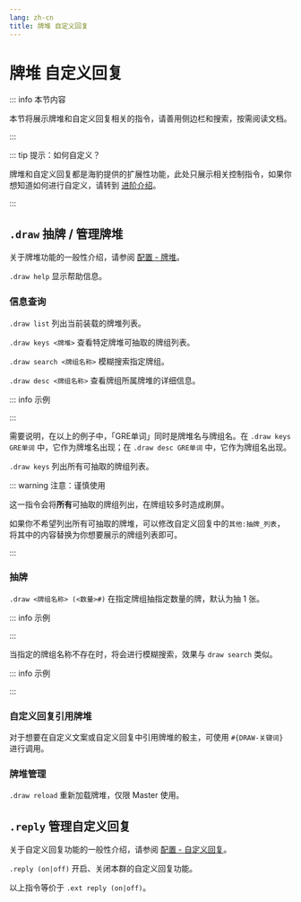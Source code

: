 ```yaml
---
lang: zh-cn
title: 牌堆 自定义回复
---
```


# 牌堆 自定义回复

::: info 本节内容

本节将展示牌堆和自定义回复相关的指令，请善用侧边栏和搜索，按需阅读文档。

:::

::: tip 提示：如何自定义？

牌堆和自定义回复都是海豹提供的扩展性功能，此处只展示相关控制指令，如果你想知道如何进行自定义，请转到 [进阶介绍](../advanced/introduce.md)。

:::

## `.draw` 抽牌 / 管理牌堆

关于牌堆功能的一般性介绍，请参阅 [配置 - 牌堆](../config/deck.md)。

`.draw help` 显示帮助信息。

### 信息查询

`.draw list` 列出当前装载的牌堆列表。

`.draw keys <牌堆>` 查看特定牌堆可抽取的牌组列表。

`.draw search <牌组名称>` 模糊搜索指定牌组。

`.draw desc <牌组名称>` 查看牌组所属牌堆的详细信息。

::: info 示例

<!-- autocorrect-disable -->
<ChatBox :messages="[
{content: '.draw list', send: true},
{content: '载入并开启的牌堆:\n- GRE单词 格式: Dice! 作者:于言诺 版本:1.0.1 牌组数量: 1\n- IELTS单词 格式: Dice! 作者:于言诺 版本:1.0.1 牌组数量: 1\n- TOEFL单词 格式: Dice! 作者:于言诺 版本:1.0.1 牌组数量: 1\n- SealDice内置牌堆 格式: Dice! 作者:<因过长略去> 版本:1.2.0 牌组数量: 8'},
{content: '.draw keys GRE单词', send: true},
{content: '牌组关键字列表:\nGRE单词'},
{content: '.draw search 单词', send: true},
{content: '找到以下牌组:\n- GRE单词\n- TOEFL单词\n- IELTS单词'},
{content: '.draw desc GRE单词', send: true},
{content: '牌堆信息:\n牌堆: GRE单词\n格式: Dice!\n作者: 于言诺\n版本: 1.0.1\n牌组数量: 1\n时间: 2022/5/23\n更新时间: 2022/8/16\n牌组: GRE单词'},
]" />
<!-- autocorrect-enable -->

:::

<!-- autocorrect-disable: GRE单词 是牌堆名专词 -->
需要说明，在以上的例子中，「GRE单词」同时是牌堆名与牌组名。在 `.draw keys GRE单词` 中，它作为牌堆名出现；在 `.draw desc GRE单词` 中，它作为牌组名出现。
<!-- autocorrect-enable -->

`.draw keys` 列出所有可抽取的牌组列表。

::: warning 注意：谨慎使用

这一指令会将**所有**可抽取的牌组列出，在牌组较多时造成刷屏。

如果你不希望列出所有可抽取的牌堆，可以修改自定义回复中的`其他:抽牌_列表`，将其中的内容替换为你想要展示的牌组列表即可。

:::

### 抽牌

`.draw <牌组名称> (<数量>#)` 在指定牌组抽指定数量的牌，默认为抽 1 张。

::: info 示例

<!-- autocorrect-disable -->
<ChatBox :messages="[
{content: '.draw GRE单词 3#', send: true},
{content: '<木落>抽出了：\nGRE3178\ninvoice n.\n发票, 发货单, 货物。'},
{content: '<木落>抽出了：\nGRE4889\nrig n.\n索具装备, 钻探设备, 钻探平台, 钻塔。'},
{content: '<木落>抽出了：\nGRE5421\nausterity n.\n严峻, 严厉, 朴素, 节俭, 苦行。'},
]" />
<!-- autocorrect-enable -->

:::

当指定的牌组名称不存在时，将会进行模糊搜索，效果与 `draw search` 类似。

::: info 示例

<!-- autocorrect-disable -->
<ChatBox :messages="[
{content: '.draw 单词', send: true},
{content: '找不到这个牌组，但发现一些相似的:\n- GRE单词\n- TOEFL单词\n- IELTS单词'},
]" />
<!-- autocorrect-enable -->

:::

### 自定义回复引用牌堆

对于想要在自定义文案或自定义回复中引用牌堆的骰主，可使用 `#{DRAW-关键词}` 进行调用。

### 牌堆管理

`.draw reload` 重新加载牌堆，仅限 Master 使用。

## `.reply` 管理自定义回复

关于自定义回复功能的一般性介绍，请参阅 [配置 - 自定义回复](../config/reply.md)。

`.reply (on|off)` 开启、关闭本群的自定义回复功能。

以上指令等价于 `.ext reply (on|off)`。
